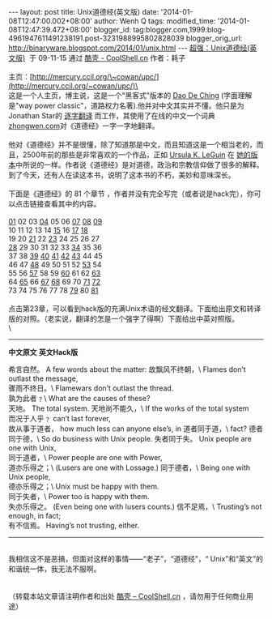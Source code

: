 --- layout: post title: Unix道德经(英文版) date:
'2014-01-08T12:47:00.002+08:00' author: Wenh Q tags: modified\_time:
'2014-01-08T12:47:39.472+08:00' blogger\_id:
tag:blogger.com,1999:blog-4961947611491238191.post-3231988995802828039
blogger\_orig\_url: http://binaryware.blogspot.com/2014/01/unix.html ---
[超强：Unix道德经(英文版)](http://coolshell.cn/?p=1794)  于 09-11-15
通过 [酷壳 - CoolShell.cn](http://coolshell.cn/) 作者：耗子\
\
主页：[http://mercury.ccil.org/\~cowan/upc/](http://mercury.ccil.org/~cowan/upc/)\
\
这是一个人主页，博主说，这是一个"黑客式"版本的 [Dao De
Ching](http://www.google.com/search?q=%22Tao+Te+Ching%22)
(字面理解是"way power
classic"，道路权力名著).他并对中文其实并不懂。他只是为Jonathan Star的
[逐字翻译](http://www.amazon.com/exec/obidos/ASIN/1585420999)
而工作，其使用了在线的中文一个词典
[zhongwen.com](http://zhongwen.com/dao.htm)对《道德经》一字一字地翻译。\
\
他对《道德经》并不是很懂，除了知道那是中文，而且知道这是一个相当老的，而且，2500年前的那些是非常喜欢的一个作品，正如
[Ursula K. LeGuin](http://www.ursulakleguin.com/) 在
[她的版本](http://www.amazon.com/exec/obidos/ASIN/1570623953)中所说的一样。作者说《道德经》是对道德，政治和宗教信仰做了很多的解释。到了今天，还有人在读这本书，说明了这本书的不朽，美妙和意味深长。\
\
下面是《道德经》的 81 个章节
，作者并没有完全写完（或者说是hack完），你可以点击链接查看其中的内容。\
\
[01](http://mercury.ccil.org/~cowan/upc/01.txt) 02 03
[04](http://mercury.ccil.org/~cowan/upc/04.txt) 05 06
[07](http://mercury.ccil.org/~cowan/upc/07.txt)
[08](http://mercury.ccil.org/~cowan/upc/08.txt)
[09](http://mercury.ccil.org/~cowan/upc/09.txt)\
 10 11 12 13 14 [15](http://mercury.ccil.org/~cowan/upc/15.txt) 16
[17](http://mercury.ccil.org/~cowan/upc/17.txt)
[18](http://mercury.ccil.org/~cowan/upc/18.txt)\
 19 20 [21](http://mercury.ccil.org/~cowan/upc/21.txt) 22
[23](http://mercury.ccil.org/~cowan/upc/23.txt) 24 25 26 27\
[28](http://mercury.ccil.org/~cowan/upc/28.txt) 29 30 31 32 33
[34](http://mercury.ccil.org/~cowan/upc/34.txt) 35 36\
 37 38 [39](http://mercury.ccil.org/~cowan/upc/39.txt)
[40](http://mercury.ccil.org/~cowan/upc/40.txt)
[41](http://mercury.ccil.org/~cowan/upc/41.txt)
[42](http://mercury.ccil.org/~cowan/upc/42.txt)
[43](http://mercury.ccil.org/~cowan/upc/43.txt) 44 45\
 46 47 [48](http://mercury.ccil.org/~cowan/upc/48.txt) 49 50 51 52
[53](http://mercury.ccil.org/~cowan/upc/53.txt) 54\
55 56 [57](http://mercury.ccil.org/~cowan/upc/57.txt) 58 59
[60](http://mercury.ccil.org/~cowan/upc/60.txt) 61 62
[63](http://mercury.ccil.org/~cowan/upc/63.txt)\
 64 [65](http://mercury.ccil.org/~cowan/upc/65.txt) 66
[67](http://mercury.ccil.org/~cowan/upc/67.txt)
[68](http://mercury.ccil.org/~cowan/upc/68.txt) 69 70
[71](http://mercury.ccil.org/~cowan/upc/71.txt)
[72](http://mercury.ccil.org/~cowan/upc/72.txt)\
 73 74 75 76 77 78 [79](http://mercury.ccil.org/~cowan/upc/79.txt) 80
[81](http://mercury.ccil.org/~cowan/upc/81.txt)\
\
点击第23章，可以看到hack版的充满Unix术语的经文翻译。下面给出原文和转译版的对照。（老实说，翻译的怎是一个强字了得啊）下面给出中英对照版。\
\
  ------------------------------------ ------------------------------------
  **中文原文**                         **英文Hack版**

  希言自然。                           A few words about the matter:
  故飘风不终朝，\                      Flames don’t outlast the message,\
  骤雨不终日。\                        Flamewars don’t outlast the thread.\
  孰为此者﹖\                          What are the causes of these?\
  天地。                               The total system.
  天地尚不能久，\                      If the works of the total system\
  而况于人乎﹖                         can’t last forever,\
  故从事于道者，                       how much less can anyone else’s, in
  道者同于道，\                        fact?
  德者同于德，\                        So do business with Unix people.
  失者同于失。                         Unix people are one with Unix,\
  同于道者，\                          Power people are one with Power,\
  道亦乐得之；\                        (Lusers are one with Lossage.)
  同于德者，\                          Being one with Unix people,\
  德亦乐得之；\                        Unix must be happy with them.\
  同于失者，\                          Power too is happy with them.\
  失亦乐得之。                         (Even being one with lusers counts.)
  信不足焉，\                          Trusting’s not enough, in fact;\
  有不信焉。                           Having’s not trusting, either.
  ------------------------------------ ------------------------------------

\
我相信这不是恶搞，但面对这样的事情——“老子”，“道德经”，“
Unix”和“英文”的和谐统一体，我无法不服啊。\
\
\
（转载本站文章请注明作者和出处 [酷壳 –
CoolShell.cn](http://coolshell.cn/) ，请勿用于任何商业用途）
